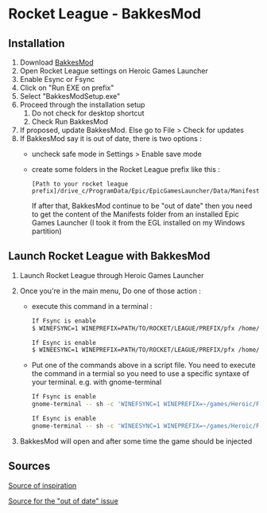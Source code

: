 # Rocket League - BakkesMod

## Installation

1. Download [BakkesMod](https://bakkesmod.com/download.php)
2. Open Rocket League settings on Heroic Games Launcher
3. Enable Esync or Fsync
4. Click on "Run EXE on prefix"
5. Select "BakkesModSetup.exe"
6. Proceed through the installation setup
   1. Do not check for desktop shortcut
   2. Check Run BakkesMod
7. If proposed, update BakkesMod. Else go to File > Check for updates
8. If BakkesMod say it is out of date, there is two options :
    - uncheck safe mode in Settings > Enable save mode
    - create some folders in the Rocket League prefix like this :

      ```text
      [Path to your rocket league prefix]/drive_c/ProgramData/Epic/EpicGamesLauncher/Data/Manifests
      ```

      If after that, BakkesMod continue to be "out of date" then you need to get the content of the Manifests folder from an installed Epic Games Launcher (I took it from the EGL installed on my Windows partition)

## Launch Rocket League with BakkesMod

1. Launch Rocket League through Heroic Games Launcher
2. Once you're in the main menu, Do one of those action :
      - execute this command in a terminal :

        ```bash
        If Fsync is enable
        $ WINEFSYNC=1 WINEPREFIX=PATH/TO/ROCKET/LEAGUE/PREFIX/pfx /home/$USER/.steam/steam/steamapps/common/[PROTONVERSION]/dist/bin/wine c:/Program\ Files/BakkesMod/BakkesMod.exe

        If Esync is enable
        $ WINEESYNC=1 WINEPREFIX=PATH/TO/ROCKET/LEAGUE/PREFIX/pfx /home/$USER/.steam/steam/steamapps/common/[PROTONVERSION]/dist/bin/wine c:/Program\ Files/BakkesMod/BakkesMod.exe
        ```

      - Put one of the commands above in a script file. You need to execute the command in a termial so you need to use a specific syntaxe of your terminal. e.g. with gnome-terminal

        ```bash
        If Fsync is enable
        gnome-terminal -- sh -c 'WINEFSYNC=1 WINEPREFIX=~/games/Heroic/Prefixes/Rocket\ League/pfx /home/redflaam/.steam/steam/steamapps/common/Proton\ 8.0/dist/bin/wine c:/Program\ Files/BakkesMod/BakkesMod.exe'

        If Esync is enable
        gnome-terminal -- sh -c 'WINEESYNC=1 WINEPREFIX=~/games/Heroic/Prefixes/Rocket\ League/pfx /home/redflaam/.steam/steam/steamapps/common/Proton\ 8.0/dist/bin/wine c:/Program\ Files/BakkesMod/BakkesMod.exe'
        ```

3. BakkesMod will open and after some time the game should be injected

## Sources

[Source of inspiration](https://gist.github.com/Allavaz/23bb92ec4a69fa74f01088cb846b3029)

[Source for the "out of date" issue](https://www.reddit.com/r/bakkesmod/comments/s0njrh/how_to_bakkesmod_on_linux_steam_and_epic_games/)
